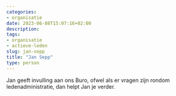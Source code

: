```yaml
---
categories:
- organisatie
date: 2023-06-08T15:07:16+02:00
description:
tags:
- organisatie
- actieve-leden
slug: jan-sepp
title: "Jan Sepp"
type: person
---
```


Jan geeft invulling aan ons Buro, ofwel als er vragen zijn rondom ledenadministratie, dan helpt Jan je verder.
